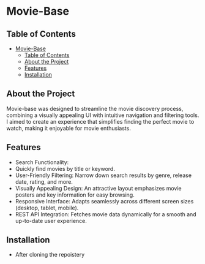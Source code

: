 # Movie-Base

## Table of Contents

- [Movie-Base](#movie-base)
  - [Table of Contents](#table-of-contents)
  - [About the Project](#about-the-project)
  - [Features](#features)
  - [Installation](#installation)

## About the Project


Movie-base was designed to streamline the movie discovery process, combining a visually appealing UI with intuitive navigation and filtering tools. I aimed to create an experience that simplifies finding the perfect movie to watch, making it enjoyable for movie enthusiasts.


## Features

- Search Functionality:
- Quickly find movies by title or keyword.
- User-Friendly Filtering: Narrow down search results by genre, release date, rating, and more.
- Visually Appealing Design: An attractive layout emphasizes movie posters and key information for easy browsing.
- Responsive Interface: Adapts seamlessly across different screen sizes (desktop, tablet, mobile).
- REST API Integration: Fetches movie data dynamically for a smooth and up-to-date user experience.

## Installation

- After cloning the repoistery

